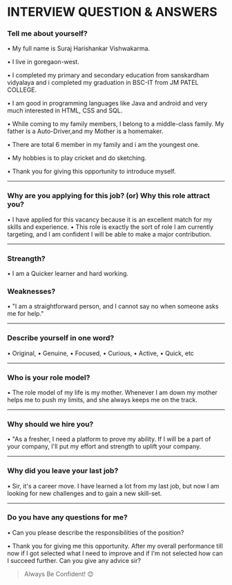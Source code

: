 # INTERVIEW QUESTION & ANSWERS

### Tell me about yourself?
• My full name is Suraj Harishankar Vishwakarma.

• I live in goregaon-west.

• I completed my primary and secondary education from sanskardham vidyalaya and i completed my graduation in BSC-IT from JM PATEL COLLEGE.

• I am good in programming languages like Java and android and very much interested in HTML, CSS and SQL.

• While coming to my family members, I belong to a middle-class family. My father is a Auto-Driver,and my Mother is a homemaker.

• There are total 6 member in my family and i am the youngest one.

• My hobbies is to play cricket and do sketching.

• Thank you for giving this opportunity to introduce myself.

---------------------------------------------------------------------------------------------------------------------------------------------------------------------------------
### Why are you applying for this job? (or) Why this role attract you?
• I have applied for this vacancy because it is an excellent match for my skills and experience. 
• This role is exactly the sort of role I am currently targeting, and I am confident I will be able to make a major contribution.

---------------------------------------------------------------------------------------------------------------------------------------------------------------------------------
### Streangth?
• I am a Quicker learner and hard working.

### Weaknesses?
• "I am a straightforward person, and I cannot say no when someone asks me for help." 

-----------------------------------------------------------------------------------------------------------------------------------------------------------------------
### Describe yourself in one word?
• Original, 
• Genuine, 
• Focused, 
• Curious, 
• Active, 
• Quick, etc

---------------------------------------------------------------------------------------------------------------------------------------------------------------------------------
### Who is your role model?
• The role model of my life is my mother. Whenever I am down my mother helps me to push my limits, and she always keeps me on the track.

---------------------------------------------------------------------------------------------------------------------------------------------------------------------------------
### Why should we hire you?
• "As a fresher, I need a platform to prove my ability. If I will be a part of your company, I'll put my effort and strength to uplift your company.

---------------------------------------------------------------------------------------------------------------------------------------------------------------------------------
### Why did you leave your last job?
• Sir, it's a career move. I have learned a lot from my last job, but now I am looking for new challenges and to gain a new skill-set.

---------------------------------------------------------------------------------------------------------------------------------------------------------------------------------
### Do you have any questions for me?
• Can you please describe the responsibilities of the position?

• Thank you for giving me this opportunity. After my overall performance till now if I got selected what I need to improve and if I'm not selected how can I succeed further. Can you give any advice sir?


> Always Be Confident! 😊
